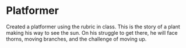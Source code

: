 # Platformer
Created a platformer using the rubric in class.
This is the story of a plant making his way to see the sun. On his struggle to get there, he will face thorns, moving branches, and the challenge of moving up.
